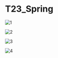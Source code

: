 # T23_Spring
![1](https://user-images.githubusercontent.com/55663994/154926228-32e4830c-cb04-4188-ae1a-69b9dde8c46b.PNG)

![2](https://user-images.githubusercontent.com/55663994/154926236-24f300cb-d3af-43ba-aa42-a1187fcf74c0.PNG)

![3](https://user-images.githubusercontent.com/55663994/154926244-32d10fa4-bc87-41ef-ace2-a1a80dabb2de.PNG)

![4](https://user-images.githubusercontent.com/55663994/154926248-b9e742f6-fabf-4865-9afc-522eba0ae028.PNG)
